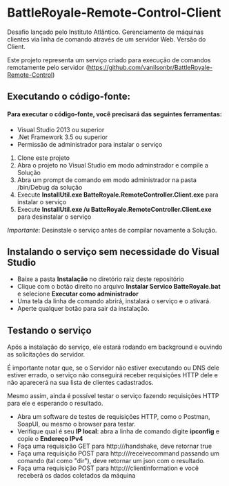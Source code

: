# BattleRoyale-Remote-Control-Client
Desafio lançado pelo Instituto Atlântico. Gerenciamento de máquinas clientes via linha de comando através de um servidor Web. Versão do Client.

Este projeto representa um serviço criado para execução de comandos remotamente pelo servidor (https://github.com/vanilsonbr/BattleRoyale-Remote-Control)

## Executando o código-fonte:
#### Para executar o código-fonte, você precisará das seguintes ferramentas:
* Visual Studio 2013 ou superior
* .Net Framework 3.5 ou superior
* Permissão de administrador para instalar o serviço

1. Clone este projeto
2. Abra o projeto no Visual Studio em modo adminstrador e compile a Solução
3. Abra um prompt de comando em modo administrador na pasta /bin/Debug da solução
4. Execute **InstallUtil.exe BatteRoyale.RemoteController.Client.exe** para instalar o serviço
5. Execute **InstallUtil.exe /u BatteRoyale.RemoteController.Client.exe** para desinstalar o serviço

*Importante*: Desinstale o serviço antes de compilar novamente a Solução.

## Instalando o serviço sem necessidade do Visual Studio
* Baixe a pasta **Instalação** no diretório raiz deste repositório
* Clique com o botão direito no arquivo **Instalar Servico BatteRoyale.bat** e selecione **Executar como administrador**
* Uma tela da linha de comando abrirá, instalará o serviço e o ativará.
* Aperte qualquer botão para sair da instalação.

## Testando o serviço

Após a instalação do serviço, ele estará rodando em background e ouvindo as solicitações do servidor.

É importante notar que, se o Servidor não estiver executando ou DNS dele estiver errado, o serviço não conseguirá receber requisições HTTP
dele e não aparecerá na sua lista de clientes cadastrados.

Mesmo assim, ainda é possível testar o serviço fazendo requisições HTTP para ele e esperando o resultado.

* Abra um software de testes de requisições HTTP, como o Postman, SoapUI, ou mesmo o browser para testar.
* Verifique qual é seu **IP local**: abra a linha de comando digite **ipconfig** e copie o **Endereço IPv4**
* Faça uma requisição GET para http://<IPLocal>/handshake, deve retornar true
* Faça uma requisição POST para http://<IPLocal>/receivecommand passando um comando (tal como "dir"), deve retornar um json com o resultado.
* Faça uma requisição POST para http://<IPLocal>/clientinformation e você receberá os dados coletados da máquina




